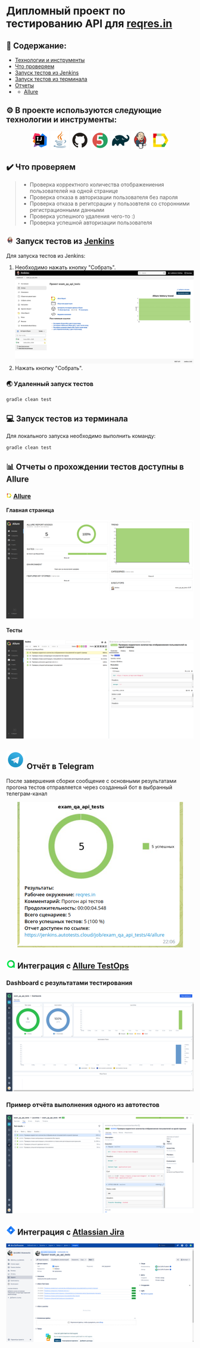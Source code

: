 # Дипломный проект по тестированию API для [reqres.in](https://reqres.in/)

## :open_book: Содержание:
- [Технологии и инструменты](#gear-в-проекте-используются-следующие-технологии-и-инструменты)
- [Что проверяем](#heavy_check_mark-что-проверяем)
- [Запуск тестов из Jenkins](#-запуск-тестов-из-jenkins)
- [Запуск тестов из терминала](#computer-запуск-тестов-из-терминала)
- [Отчеты](#bar_chart-отчеты-о-прохождении-тестов-доступны-в-allure)
- - [Allure](#-allure)


## :gear: В проекте используются следующие технологии и инструменты:

<p align="center">
<img src="media/logo/Intelij_IDEA.svg" width="50" height="50"  alt="IDEA"/>
<img src="media/logo/Java.svg" width="50" height="50"  alt="Java"/>
<img src="media/logo/GitHub.svg" width="50" height="50"  alt="Github"/>
<img src="media/logo/JUnit5.svg" width="50" height="50"  alt="JUnit 5"/>
<img src="media/logo/Gradle.svg" width="50" height="50"  alt="Gradle"/>
<img src="media/logo/Jenkins.svg" width="50" height="50"  alt="Jenkins"/>
<img src="media/logo/Allure_Report.svg" width="50" height="50"  alt="Allure"/>
</p>

## :heavy_check_mark: Что проверяем

> - Проверка корректного количества отображениения пользователей на одной странице
> - Проверка отказа в авторизации пользователя без пароля
> - Проверка отказа в регитсрации у пользовтеля со сторонними регистрационными данными
> - Проверка успешного удаления чего-то :)
> - Проверка успешной авторизации пользователя
## <img width="4%" title="Jenkins" src="media/logo/Jenkins.svg"> Запуск тестов из [Jenkins](https://jenkins.autotests.cloud/job/exam_qa_api_tests/)

Для запуска тестов из Jenkins:
1. Необходимо нажать кнопку "Собрать".
   <img src="media/img/JApiStart.png" alt="Jenkins"/>
2. Нажать кнопку "Собрать".

### :earth_asia: Удаленный запуск тестов

```bash
gradle clean test
```

## :computer: Запуск тестов из терминала

Для локального запуска необходимо выполнить команду:
```
gradle clean test
```

## :bar_chart: Отчеты о прохождении тестов доступны в Allure

### <img width="3%" title="Allure" src="media/logo/Allure_Report.svg">  [Allure](https://jenkins.autotests.cloud/job/exam_qa_api_tests/2/allure/)

#### Главная страница

<img src="media/img/JApiMain.png" alt="Allure"/>

#### Тесты

<img src="media/img/JApiSuites.png" alt="Allure"/>

## <a id="telegram"><img src="media/logo/Telegram.svg" width="50" height="50" ></a> Отчёт в Telegram

После завершения сборки сообщение с основными результатами прогона тестов отправляется через созданный бот в выбранный телеграм-канал
<p align="center">
<img src="media/img/Telegram.png">

## <img src="media/logo/Allure_TO.svg" width="25" height="25"  alt="Allure"/></a> Интеграция с <a target="_blank" href="https://allure.autotests.cloud/project/3415/dashboards">Allure TestOps</a>

### Dashboard с  результатами тестирования
<p align="center">
<img title="Allure Graphics" src="media/img/AllureDashboard.png">
</p>

### Пример отчёта выполнения одного из автотестов
<p align="center">
<img title="Allure Graphics" src="media/img/AllureTest.png">
</p>

## <img src="media/logo/Jira.svg" width="25" height="25"  alt="Allure"/></a> Интеграция с <a target="_blank" href="https://jira.autotests.cloud/browse/HOMEWORK-759">Atlassian Jira</a>
<p align="center">
<img title="Jira" src="media/img/Jira.png">
</p>